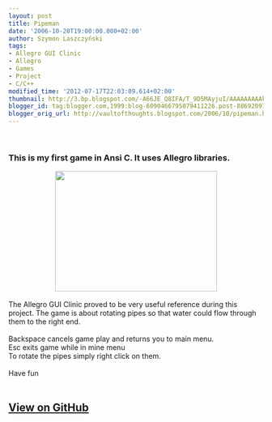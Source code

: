 ```yaml
---
layout: post
title: Pipeman
date: '2006-10-20T19:00:00.000+02:00'
author: Szymon Laszczyński
tags:
- Allegro GUI Clinic
- Allegro
- Games
- Project
- C/C++
modified_time: '2012-07-17T22:03:09.614+02:00'
thumbnail: http://3.bp.blogspot.com/-A66JE_Q8IFA/T_9D5MAyjuI/AAAAAAAAAkg/SB8I64lUTvQ/s72-c/pressed+logo.png
blogger_id: tag:blogger.com,1999:blog-6090466795079411226.post-8869209716501718190
blogger_orig_url: http://vaultofthoughts.blogspot.com/2006/10/pipeman.html
---
```


<br />
<h3> This is my first game in Ansi C. It uses Allegro libraries.</h3>
<div class="separator" style="clear: both; text-align: center;"><img border="0" height="238" src="http://www.student.ii.uni.wroc.pl/~i200029/Files/Pipeman/pman1.jpg" width="320" /></div>
<br />The Allegro GUI Clinic proved to be very useful reference during this project. The game is about rotating pipes so that water could flow through them to the right end.
<br />
<br />Backspace cancels game play and returns you to main menu.
<br />Esc exits game while in mine menu
<br />To rotate the pipes simply right click on them.
<br />
<br />Have fun
<br />
<br />
<h2> <a href="http://simon-joseph.github.com/Pipeman/" target="_blank">View on GitHub</a></h2>
